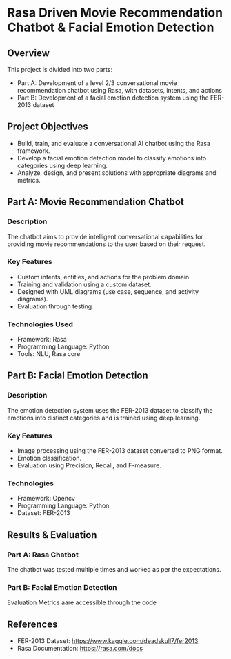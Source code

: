 # **Rasa Driven Movie Recommendation Chatbot & Facial Emotion Detection**

## Overview
This project is divided into two parts:
- Part A: Development of a level 2/3 conversational movie recommendation chatbot using Rasa, with datasets, intents, and actions
- Part B: Development of a facial emotion detection system using the FER-2013 dataset

## Project Objectives
- Build, train, and evaluate a conversational AI chatbot using the Rasa framework.
- Develop a facial emotion detection model to classify emotions into categories using deep learning.
- Analyze, design, and present solutions with appropriate diagrams and metrics.

## Part A: Movie Recommendation Chatbot
### Description
The chatbot aims to provide intelligent conversational capabilities for providing movie recommendations to the user based on their request.
### Key Features
- Custom intents, entities, and actions for the problem domain.
- Training and validation using a custom dataset.
- Designed with UML diagrams (use case, sequence, and activity diagrams).
- Evaluation through testing
### Technologies Used
- Framework: Rasa
- Programming Language: Python
- Tools: NLU, Rasa core

## Part B: Facial Emotion Detection
### Description
The emotion detection system uses the FER-2013 dataset to classify the emotions into distinct categories and is trained using deep learning.
### Key Features
- Image processing using the FER-2013 dataset converted to PNG format.
- Emotion classification.
- Evaluation using Precision, Recall, and F-measure.
### Technologies 
- Framework: Opencv
- Programming Language: Python
- Dataset: FER-2013

## Results & Evaluation
### Part A: Rasa Chatbot
The chatbot was tested multiple times and worked as per the expectations.

### Part B: Facial Emotion Detection
Evaluation Metrics aare accessible through the code

## References
- FER-2013 Dataset: https://www.kaggle.com/deadskull7/fer2013
- Rasa Documentation: https://rasa.com/docs
